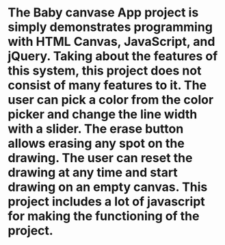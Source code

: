 # The Baby canvase App project is simply demonstrates programming with HTML Canvas, JavaScript, and jQuery. Taking about the features of this system, this project does not consist of many features to it. The user can pick a color from the color picker and change the line width with a slider. The erase button allows erasing any spot on the drawing. The user can reset the drawing at any time and start drawing on an empty canvas. This project includes a lot of javascript for making the  functioning of the project.
